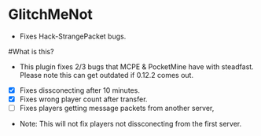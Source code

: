 # GlitchMeNot
- Fixes Hack-StrangePacket bugs.

#What is this?
- This plugin fixes 2/3 bugs that MCPE & PocketMine have with steadfast. Please note this can get outdated if 0.12.2 comes out.

- [x] Fixes dissconecting after 10 minutes.
- [x] Fixes wrong player count after transfer.
- [ ] Fixes players getting message packets from another server,

- Note: This will not fix players not dissconecting from the first server.
